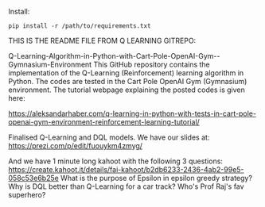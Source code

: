 Install: 
```
pip install -r /path/to/requirements.txt
```
THIS IS THE README FILE FROM Q LEARNING GITREPO:

Q-Learning-Algorithm-in-Python-with-Cart-Pole-OpenAI-Gym--Gymnasium-Environment This GitHub repository contains the implementation of the Q-Learning (Reinforcement) learning algorithm in Python. The codes are tested in the Cart Pole OpenAI Gym (Gymnasium) environment. The tutorial webpage explaining the posted codes is given here:

https://aleksandarhaber.com/q-learning-in-python-with-tests-in-cart-pole-openai-gym-environment-reinforcement-learning-tutorial/

Finalised Q-Learning and DQL models. We have our slides at: https://prezi.com/p/edit/fuouykm4zmyg/

And we have 1 minute long kahoot with the following 3 questions: https://create.kahoot.it/details/fai-kahoot/b2db6233-2436-4ab2-99e5-058c53e6b25e What is the purpose of Epsilon in epsilon greedy strategy? Why is DQL better than Q-Learning for a car track? Who's Prof Raj's fav superhero?
